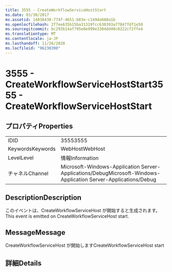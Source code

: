 ```yaml
---
title: 3555 - CreateWorkflowServiceHostStart
ms.date: 03/30/2017
ms.assetid: 14038438-774f-4651-b83e-c149da688a1b
ms.openlocfilehash: 2f7ee635b15ba31319fcc630393a77847fdf1e50
ms.sourcegitcommit: bc293b14af795e0e999e3304dd40c0222cf2ffe4
ms.translationtype: MT
ms.contentlocale: ja-JP
ms.lasthandoff: 11/26/2020
ms.locfileid: "96238390"
---
```

# <a name="3555---createworkflowservicehoststart"></a><span data-ttu-id="2d20c-102">3555 - CreateWorkflowServiceHostStart</span><span class="sxs-lookup"><span data-stu-id="2d20c-102">3555 - CreateWorkflowServiceHostStart</span></span>

## <a name="properties"></a><span data-ttu-id="2d20c-103">プロパティ</span><span class="sxs-lookup"><span data-stu-id="2d20c-103">Properties</span></span>  
  
|||  
|-|-|  
|<span data-ttu-id="2d20c-104">ID</span><span class="sxs-lookup"><span data-stu-id="2d20c-104">ID</span></span>|<span data-ttu-id="2d20c-105">3555</span><span class="sxs-lookup"><span data-stu-id="2d20c-105">3555</span></span>|  
|<span data-ttu-id="2d20c-106">Keywords</span><span class="sxs-lookup"><span data-stu-id="2d20c-106">Keywords</span></span>|<span data-ttu-id="2d20c-107">WebHost</span><span class="sxs-lookup"><span data-stu-id="2d20c-107">WebHost</span></span>|  
|<span data-ttu-id="2d20c-108">Level</span><span class="sxs-lookup"><span data-stu-id="2d20c-108">Level</span></span>|<span data-ttu-id="2d20c-109">情報</span><span class="sxs-lookup"><span data-stu-id="2d20c-109">Information</span></span>|  
|<span data-ttu-id="2d20c-110">チャネル</span><span class="sxs-lookup"><span data-stu-id="2d20c-110">Channel</span></span>|<span data-ttu-id="2d20c-111">Microsoft-Windows-Application Server-Applications/Debug</span><span class="sxs-lookup"><span data-stu-id="2d20c-111">Microsoft-Windows-Application Server-Applications/Debug</span></span>|  
  
## <a name="description"></a><span data-ttu-id="2d20c-112">Description</span><span class="sxs-lookup"><span data-stu-id="2d20c-112">Description</span></span>  

 <span data-ttu-id="2d20c-113">このイベントは、CreateWorkflowServiceHost が開始すると生成されます。</span><span class="sxs-lookup"><span data-stu-id="2d20c-113">This event is emitted on CreateWorkflowServiceHost start.</span></span>  
  
## <a name="message"></a><span data-ttu-id="2d20c-114">Message</span><span class="sxs-lookup"><span data-stu-id="2d20c-114">Message</span></span>  

 <span data-ttu-id="2d20c-115">CreateWorkflowServiceHost が開始します</span><span class="sxs-lookup"><span data-stu-id="2d20c-115">CreateWorkflowServiceHost start</span></span>  
  
## <a name="details"></a><span data-ttu-id="2d20c-116">詳細</span><span class="sxs-lookup"><span data-stu-id="2d20c-116">Details</span></span>
